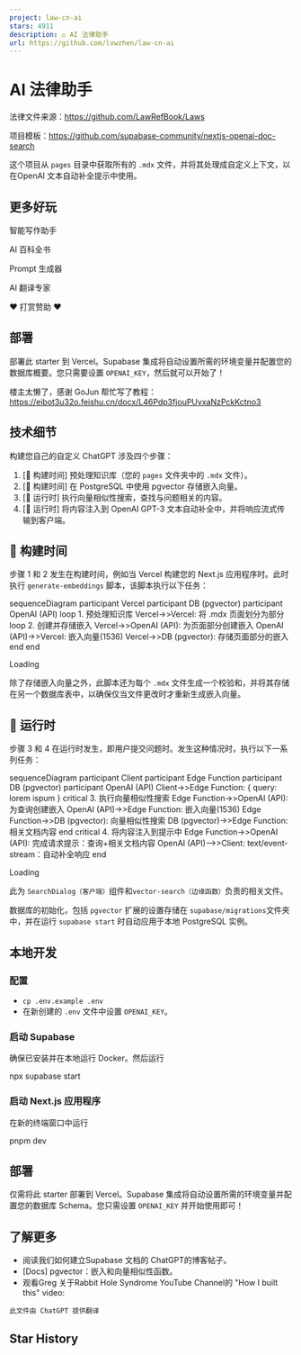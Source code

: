 ```yaml
---
project: law-cn-ai
stars: 4911
description: ⚖️ AI 法律助手
url: https://github.com/lvwzhen/law-cn-ai
---
```


AI 法律助手
=======

法律文件来源：https://github.com/LawRefBook/Laws

项目模板：https://github.com/supabase-community/nextjs-openai-doc-search

这个项目从 `pages` 目录中获取所有的 `.mdx` 文件，并将其处理成自定义上下文，以在OpenAI 文本自动补全提示中使用。

更多好玩
----

智能写作助手

AI 百科全书

Prompt 生成器

AI 翻译专家

❤️ 打赏赞助 ❤️

部署
--

部署此 starter 到 Vercel。Supabase 集成将自动设置所需的环境变量并配置您的数据库概要。您只需要设置 `OPENAI_KEY`，然后就可以开始了！

楼主太懒了，感谢 GoJun 帮忙写了教程：https://eibot3u32o.feishu.cn/docx/L46Pdp3fjouPUvxaNzPckKctno3

技术细节
----

构建您自己的自定义 ChatGPT 涉及四个步骤：

1.  \[👷 构建时间\] 预处理知识库（您的 `pages` 文件夹中的 `.mdx` 文件）。
2.  \[👷 构建时间\] 在 PostgreSQL 中使用 pgvector 存储嵌入向量。
3.  \[🏃 运行时\] 执行向量相似性搜索，查找与问题相关的内容。
4.  \[🏃 运行时\] 将内容注入到 OpenAI GPT-3 文本自动补全中，并将响应流式传输到客户端。

👷 构建时间
-------

步骤 1 和 2 发生在构建时间，例如当 Vercel 构建您的 Next.js 应用程序时。此时执行 `generate-embeddings` 脚本，该脚本执行以下任务：

sequenceDiagram
    participant Vercel
    participant DB (pgvector)
    participant OpenAI (API)
    loop 1. 预处理知识库
        Vercel->>Vercel: 将 .mdx 页面划分为部分
        loop 2. 创建并存储嵌入
            Vercel->>OpenAI (API): 为页面部分创建嵌入
            OpenAI (API)->>Vercel: 嵌入向量(1536)
            Vercel->>DB (pgvector): 存储页面部分的嵌入
        end
    end

Loading

除了存储嵌入向量之外，此脚本还为每个 `.mdx` 文件生成一个校验和，并将其存储在另一个数据库表中，以确保仅当文件更改时才重新生成嵌入向量。

🏃 运行时
------

步骤 3 和 4 在运行时发生，即用户提交问题时。发生这种情况时，执行以下一系列任务：

sequenceDiagram
    participant Client
    participant Edge Function
    participant DB (pgvector)
    participant OpenAI (API)
    Client->>Edge Function: { query: lorem ispum }
    critical 3. 执行向量相似性搜索
        Edge Function->>OpenAI (API): 为查询创建嵌入
        OpenAI (API)->>Edge Function: 嵌入向量(1536)
        Edge Function->>DB (pgvector): 向量相似性搜索
        DB (pgvector)->>Edge Function: 相关文档内容
    end
    critical 4. 将内容注入到提示中
        Edge Function->>OpenAI (API): 完成请求提示：查询+相关文档内容
        OpenAI (API)-->>Client: text/event-stream：自动补全响应
    end

Loading

此为 `SearchDialog（客户端）`组件和`vector-search（边缘函数）`负责的相关文件。

数据库的初始化，包括 `pgvector` 扩展的设置存储在 `supabase/migrations`文件夹中，并在运行 `supabase start` 时自动应用于本地 PostgreSQL 实例。

本地开发
----

### 配置

-   `cp .env.example .env`
-   在新创建的 `.env` 文件中设置 `OPENAI_KEY`。

### 启动 Supabase

确保已安装并在本地运行 Docker。然后运行

npx supabase start

### 启动 Next.js 应用程序

在新的终端窗口中运行

pnpm dev

部署
--

仅需将此 starter 部署到 Vercel。Supabase 集成将自动设置所需的环境变量并配置您的数据库 Schema。您只需设置 `OPENAI_KEY` 并开始使用即可！

了解更多
----

-   阅读我们如何建立Supabase 文档的 ChatGPT的博客帖子。
-   \[Docs\] pgvector：嵌入和向量相似性函数。
-   观看Greg 关于Rabbit Hole Syndrome YouTube Channel的 "How I built this" video:

```
此文件由 ChatGPT 提供翻译
```

Star History
------------

